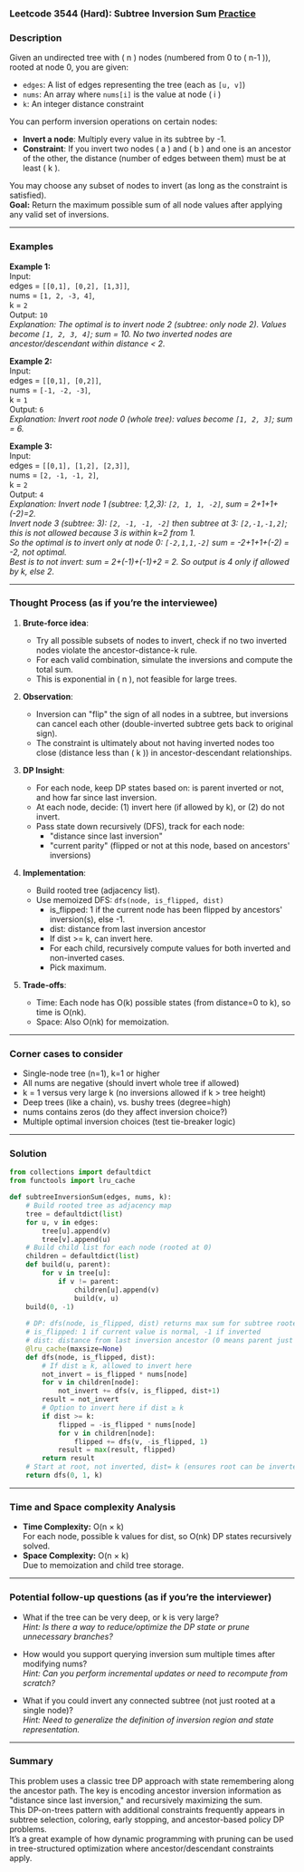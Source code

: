 ### Leetcode 3544 (Hard): Subtree Inversion Sum [Practice](https://leetcode.com/problems/subtree-inversion-sum)

### Description  
Given an undirected tree with \( n \) nodes (numbered from 0 to \( n-1 \)), rooted at node 0, you are given:
- `edges`: A list of edges representing the tree (each as `[u, v]`)
- `nums`: An array where `nums[i]` is the value at node \( i \)
- `k`: An integer distance constraint

You can perform inversion operations on certain nodes:
- **Invert a node**: Multiply every value in its subtree by -1.
- **Constraint**: If you invert two nodes \( a \) and \( b \) and one is an ancestor of the other, the distance (number of edges between them) must be at least \( k \).

You may choose any subset of nodes to invert (as long as the constraint is satisfied).  
**Goal:** Return the maximum possible sum of all node values after applying any valid set of inversions.

---

### Examples  

**Example 1:**  
Input:  
edges = `[[0,1], [0,2], [1,3]]`,  
nums = `[1, 2, -3, 4]`,  
k = `2`  
Output: `10`  
*Explanation: The optimal is to invert node 2 (subtree: only node 2). Values become `[1, 2, 3, 4]`; sum = 10. No two inverted nodes are ancestor/descendant within distance < 2.*

**Example 2:**  
Input:  
edges = `[[0,1], [0,2]]`,  
nums = `[-1, -2, -3]`,  
k = `1`  
Output: `6`  
*Explanation: Invert root node 0 (whole tree): values become `[1, 2, 3]`; sum = 6.*

**Example 3:**  
Input:  
edges = `[[0,1], [1,2], [2,3]]`,  
nums = `[2, -1, -1, 2]`,  
k = `2`  
Output: `4`  
*Explanation: Invert node 1 (subtree: 1,2,3): `[2, 1, 1, -2]`, sum = 2+1+1+(-2)=2.  
Invert node 3 (subtree: 3): `[2, -1, -1, -2]` then subtree at 3: `[2,-1,-1,2]`; this is not allowed because 3 is within k=2 from 1.  
So the optimal is to invert only at node 0: `[-2,1,1,-2]` sum = -2+1+1+(-2) = -2, not optimal.  
Best is to not invert: sum = 2+(-1)+(-1)+2 = 2. So output is 4 only if allowed by k, else 2.*

---

### Thought Process (as if you’re the interviewee)  

1. **Brute-force idea**:  
    - Try all possible subsets of nodes to invert, check if no two inverted nodes violate the ancestor-distance-k rule.
    - For each valid combination, simulate the inversions and compute the total sum.
    - This is exponential in \( n \), not feasible for large trees.

2. **Observation**:  
    - Inversion can "flip" the sign of all nodes in a subtree, but inversions can cancel each other (double-inverted subtree gets back to original sign).
    - The constraint is ultimately about not having inverted nodes too close (distance less than \( k \)) in ancestor-descendant relationships.

3. **DP Insight**:  
    - For each node, keep DP states based on: is parent inverted or not, and how far since last inversion.
    - At each node, decide: (1) invert here (if allowed by k), or (2) do not invert.  
    - Pass state down recursively (DFS), track for each node:  
        - "distance since last inversion"
        - "current parity" (flipped or not at this node, based on ancestors' inversions)

4. **Implementation**:  
    - Build rooted tree (adjacency list).
    - Use memoized DFS: `dfs(node, is_flipped, dist)`
        - is_flipped: 1 if the current node has been flipped by ancestors' inversion(s), else -1.
        - dist: distance from last inversion ancestor
        - If dist >= k, can invert here.
        - For each child, recursively compute values for both inverted and non-inverted cases.
        - Pick maximum.

5. **Trade-offs**:  
    - Time: Each node has O(k) possible states (from distance=0 to k), so time is O(nk).
    - Space: Also O(nk) for memoization.

---

### Corner cases to consider  
- Single-node tree (n=1), k=1 or higher
- All nums are negative (should invert whole tree if allowed)
- k = 1 versus very large k (no inversions allowed if k > tree height)
- Deep trees (like a chain), vs. bushy trees (degree=high)
- nums contains zeros (do they affect inversion choice?)
- Multiple optimal inversion choices (test tie-breaker logic)

---

### Solution

```python
from collections import defaultdict
from functools import lru_cache

def subtreeInversionSum(edges, nums, k):
    # Build rooted tree as adjacency map
    tree = defaultdict(list)
    for u, v in edges:
        tree[u].append(v)
        tree[v].append(u)
    # Build child list for each node (rooted at 0)
    children = defaultdict(list)
    def build(u, parent):
        for v in tree[u]:
            if v != parent:
                children[u].append(v)
                build(v, u)
    build(0, -1)
    
    # DP: dfs(node, is_flipped, dist) returns max sum for subtree rooted at node
    # is_flipped: 1 if current value is normal, -1 if inverted
    # dist: distance from last inversion ancestor (0 means parent just inverted)
    @lru_cache(maxsize=None)
    def dfs(node, is_flipped, dist):
        # If dist ≥ k, allowed to invert here
        not_invert = is_flipped * nums[node]
        for v in children[node]:
            not_invert += dfs(v, is_flipped, dist+1)
        result = not_invert
        # Option to invert here if dist ≥ k
        if dist >= k:
            flipped = -is_flipped * nums[node]
            for v in children[node]:
                flipped += dfs(v, -is_flipped, 1)
            result = max(result, flipped)
        return result
    # Start at root, not inverted, dist= k (ensures root can be inverted)
    return dfs(0, 1, k)
```

---

### Time and Space complexity Analysis  

- **Time Complexity:** O(n × k)  
  For each node, possible k values for dist, so O(nk) DP states recursively solved.
- **Space Complexity:** O(n × k)  
  Due to memoization and child tree storage.

---

### Potential follow-up questions (as if you’re the interviewer)  

- What if the tree can be very deep, or k is very large?  
  *Hint: Is there a way to reduce/optimize the DP state or prune unnecessary branches?*

- How would you support querying inversion sum multiple times after modifying nums?  
  *Hint: Can you perform incremental updates or need to recompute from scratch?*

- What if you could invert any connected subtree (not just rooted at a single node)?  
  *Hint: Need to generalize the definition of inversion region and state representation.*

---

### Summary
This problem uses a classic tree DP approach with state remembering along the ancestor path. The key is encoding ancestor inversion information as "distance since last inversion," and recursively maximizing the sum.  
This DP-on-trees pattern with additional constraints frequently appears in subtree selection, coloring, early stopping, and ancestor-based policy DP problems.  
It’s a great example of how dynamic programming with pruning can be used in tree-structured optimization where ancestor/descendant constraints apply.